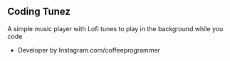 ## Coding Tunez

A simple music player with Lofi tunes to play in the background while you code
 
 - Developer by Instagram.com/coffeeprogrammer
